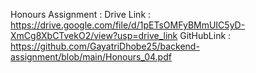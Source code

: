 Honours Assignment :
Drive Link : https://drive.google.com/file/d/1pETsOMFyBMmUIC5yD-XmCg8XbCTvekO2/view?usp=drive_link
GitHubLink : https://github.com/GayatriDhobe25/backend-assignment/blob/main/Honours_04.pdf
